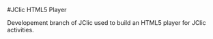 #JClic HTML5 Player

Developement branch of JClic used to build an HTML5 player for JClic activities.

